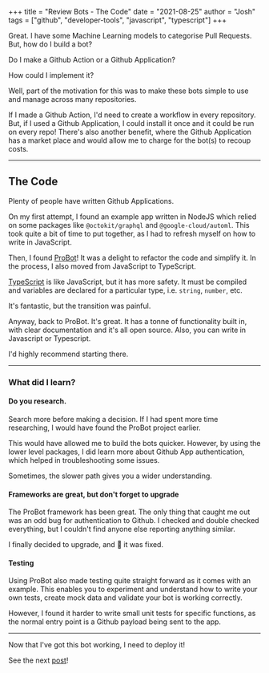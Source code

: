 +++
title = "Review Bots - The Code"
date = "2021-08-25"
author = "Josh"
tags = ["github", "developer-tools", "javascript", "typescript"]
+++

Great. I have some Machine Learning models to categorise Pull Requests. But, how do I build a bot?

Do I make a Github Action or a Github Application?

How could I implement it?

Well, part of the motivation for this was to make these bots simple to use and manage across many repositories.

If I made a Github Action, I'd need to create a workflow in every repository. But, if I used a Github Application, I could install it once and it could be run on every repo! There's also another benefit, where the Github Application has a market place and would allow me to charge for the bot(s) to recoup costs.

---

## The Code

Plenty of people have written Github Applications.

On my first attempt, I found an example app written in NodeJS which relied on some packages like `@octokit/graphql` and `@google-cloud/automl`. This took quite a bit of time to put together, as I had to refresh myself on how to write in JavaScript.

Then, I found [ProBot](https://probot.github.io/)! It was a delight to refactor the code and simplify it. In the process, I also moved from JavaScript to TypeScript.

[TypeScript](https://www.typescriptlang.org/) is like JavaScript, but it has more safety. It must be compiled and variables are declared for a particular type, i.e. `string`, `number`,  etc.

It's fantastic, but the transition was painful.


Anyway, back to ProBot. It's great. It has a tonne of functionality built in, with clear documentation and it's all open source.
Also, you can write in Javascript or Typescript.

I'd highly recommend starting there.

---

### What did I learn?

#### Do you research.

Search more before making a decision. If I had spent more time researching, I would have found the ProBot project earlier.

This would have allowed me to build the bots quicker. However, by using the lower level packages, I did learn more about Github App authentication, which helped in troubleshooting some issues.

Sometimes, the slower path gives you a wider understanding.

#### Frameworks are great, but don't forget to upgrade

The ProBot framework has been great. The only thing that caught me out was an odd bug for authentication to Github. I checked and double checked everything, but I couldn't find anyone else reporting anything similar.

I finally decided to upgrade, and :tada: it was fixed.

#### Testing

Using ProBot also made testing quite straight forward as it comes with an example. This enables you to experiment and understand how to write your own tests, create mock data and validate your bot is working correctly.

However, I found it harder to write small unit tests for specific functions, as the normal entry point is a Github payload being sent to the app. 

---

Now that I've got this bot working, I need to deploy it!

See the next [post](/posts/2021-09-08-the-bot-gcp)!